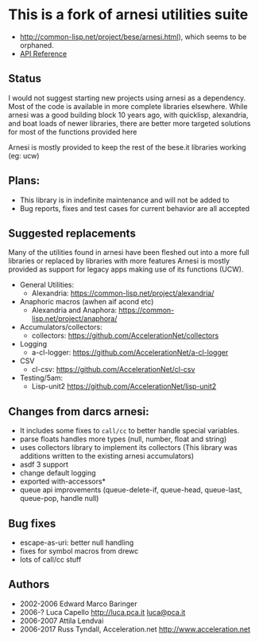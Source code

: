 # This is a fork of arnesi utilities suite

 * http://common-lisp.net/project/bese/arnesi.html), which seems to be orphaned.
 * [API Reference](https://common-lisp.net/project/bese/docs/arnesi/html/index.html)

## Status

I would not suggest starting new projects using arnesi as a
dependency.  Most of the code is available in more complete libraries
elsewhere.  While arnesi was a good building block 10 years ago, with
quicklisp, alexandria, and boat loads of newer libraries, there are
better more targeted solutions for most of the functions provided here

Arnesi is mostly provided to keep the rest of the bese.it libraries
working (eg: ucw)

## Plans:

 * This library is in indefinite maintenance and will not be added to
 * Bug reports, fixes and test cases for current behavior are all
   accepted

## Suggested replacements

Many of the utilities found in arnesi have been fleshed out into a more full
libraries or replaced by libraries with more features  Arnesi is mostly provided
as support for legacy apps making use of its functions (UCW).

* General Utilities:
  + Alexandria: https://common-lisp.net/project/alexandria/
* Anaphoric macros (awhen aif acond etc)
  + Alexandria and Anaphora: https://common-lisp.net/project/anaphora/
* Accumulators/collectors:
  + collectors: https://github.com/AccelerationNet/collectors
* Logging
  + a-cl-logger: https://github.com/AccelerationNet/a-cl-logger
* CSV
  + cl-csv: https://github.com/AccelerationNet/cl-csv
* Testing/5am:
  + Lisp-unit2 https://github.com/AccelerationNet/lisp-unit2

## Changes from darcs arnesi:

 * It includes some fixes to ```call/cc``` to better handle special variables.
 * parse floats handles more types (null, number, float and string)
 * uses collectors library to implement its collectors (This library was
   additions written to the existing arnesi accumulators)
 * asdf 3 support
 * change default logging
 * exported with-accessors*
 * queue api improvements (queue-delete-if, queue-head,
   queue-last, queue-pop, handle null)


## Bug fixes

 * escape-as-uri: better null handling
 * fixes for symbol macros from drewc
 * lots of call/cc stuff


## Authors

 * 2002-2006 Edward Marco Baringer
 * 2006-? Luca Capello http://luca.pca.it <luca@pca.it>
 * 2006-2007 Attila Lendvai
 * 2006-2017 Russ Tyndall, Acceleration.net http://www.acceleration.net
